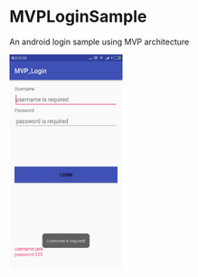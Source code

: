 # MVPLoginSample
An android login sample using MVP architecture 





<img src="https://github.com/JackZhangOnly/MVPLoginSample/blob/master/screenshot/lgin1.jpg" width="200" height="380" alt="图片描述文字"/>

